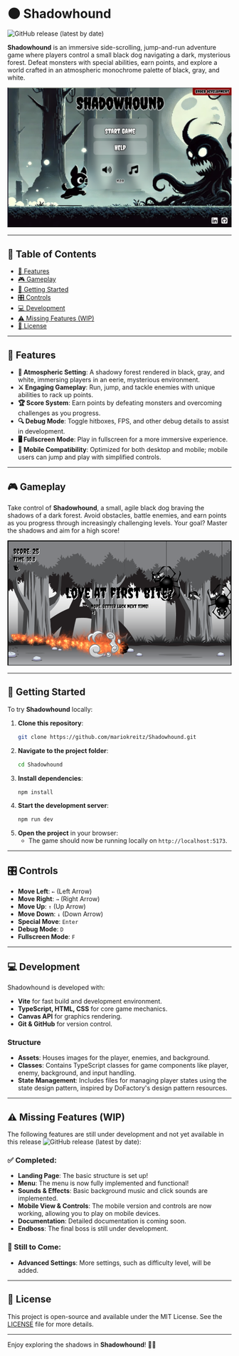 # 🌑 Shadowhound

![GitHub release (latest by date)](https://img.shields.io/github/v/release/mariokreitz/Shadowhound?label=version)

**Shadowhound** is an immersive side-scrolling, jump-and-run adventure game where players control a small black dog navigating a dark, mysterious forest. Defeat monsters with special abilities, earn points, and explore a world crafted in an atmospheric monochrome palette of black, gray, and white.

![screenshot](./screenshot_newmenu.png)

---

## 📖 Table of Contents

- [🌟 Features](#-features)
- [🎮 Gameplay](#-gameplay)
- [🚀 Getting Started](#-getting-started)
- [🎛️ Controls](#-controls)
- [💻 Development](#-development)
- [⚠️ Missing Features (WIP)](#-missing-features-wip)
- [📜 License](#-license)

---

## 🌟 Features

- **🖤 Atmospheric Setting**: A shadowy forest rendered in black, gray, and white, immersing players in an eerie, mysterious environment.
- **⚔️ Engaging Gameplay**: Run, jump, and tackle enemies with unique abilities to rack up points.
- **🏆 Score System**: Earn points by defeating monsters and overcoming challenges as you progress.
- **🔍 Debug Mode**: Toggle hitboxes, FPS, and other debug details to assist in development.
- **🖥️ Fullscreen Mode**: Play in fullscreen for a more immersive experience.
- **📱 Mobile Compatibility**: Optimized for both desktop and mobile; mobile users can jump and play with simplified controls.

---

## 🎮 Gameplay

Take control of **Shadowhound**, a small, agile black dog braving the shadows of a dark forest. Avoid obstacles, battle enemies, and earn points as you progress through increasingly challenging levels. Your goal? Master the shadows and aim for a high score!

![screenshot](./screenshot_game.png)

---

## 🚀 Getting Started

To try **Shadowhound** locally:

1. **Clone this repository**:
   ```bash
   git clone https://github.com/mariokreitz/Shadowhound.git
   ```
2. **Navigate to the project folder**:
   ```bash
   cd Shadowhound
   ```
3. **Install dependencies**:
   ```bash
   npm install
   ```
4. **Start the development server**:
   ```bash
   npm run dev
   ```
5. **Open the project** in your browser:
   - The game should now be running locally on `http://localhost:5173`.

---

## 🎛️ Controls

- **Move Left**: `←` (Left Arrow)
- **Move Right**: `→` (Right Arrow)
- **Move Up**: `↑` (Up Arrow)
- **Move Down**: `↓` (Down Arrow)
- **Special Move**: `Enter`
- **Debug Mode**: `D`
- **Fullscreen Mode**: `F`

---

## 💻 Development

Shadowhound is developed with:

- **Vite** for fast build and development environment.
- **TypeScript, HTML, CSS** for core game mechanics.
- **Canvas API** for graphics rendering.
- **Git & GitHub** for version control.

### Structure

- **Assets**: Houses images for the player, enemies, and background.
- **Classes**: Contains TypeScript classes for game components like player, enemy, background, and input handling.
- **State Management**: Includes files for managing player states using the state design pattern, inspired by DoFactory's design pattern resources.

---

## ⚠️ Missing Features (WIP)

The following features are still under development and not yet available in this release ![GitHub release (latest by date)](https://img.shields.io/github/v/release/mariokreitz/Shadowhound?label=version):

### ✅ Completed:

- **Landing Page**: The basic structure is set up!
- **Menu**: The menu is now fully implemented and functional!
- **Sounds & Effects**: Basic background music and click sounds are implemented.
- **Mobile View & Controls**: The mobile version and controls are now working, allowing you to play on mobile devices.
- **Documentation**: Detailed documentation is coming soon.
- **Endboss**: The final boss is still under development.

### 🔧 Still to Come:
- **Advanced Settings**: More settings, such as difficulty level, will be added.

---

## 📜 License

This project is open-source and available under the MIT License. See the [LICENSE](LICENSE) file for more details.

---

Enjoy exploring the shadows in **Shadowhound**! 🌲🐾
